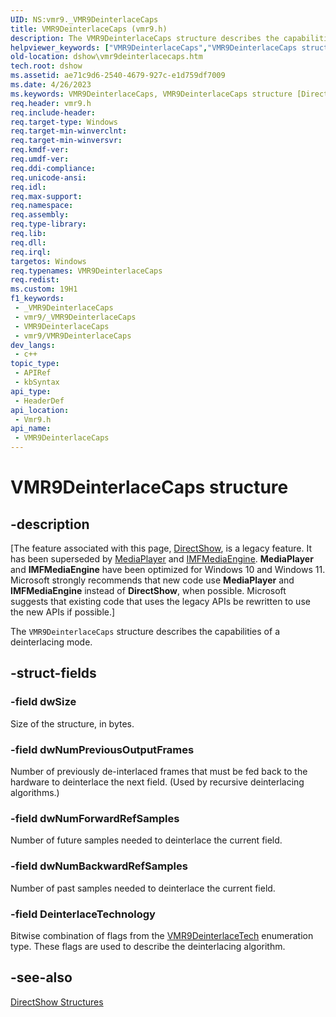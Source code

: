 ```yaml
---
UID: NS:vmr9._VMR9DeinterlaceCaps
title: VMR9DeinterlaceCaps (vmr9.h)
description: The VMR9DeinterlaceCaps structure describes the capabilities of a deinterlacing mode.
helpviewer_keywords: ["VMR9DeinterlaceCaps","VMR9DeinterlaceCaps structure [DirectShow]","VMR9DeinterlaceCapsStructure","dshow.vmr9deinterlacecaps","vmr9/VMR9DeinterlaceCaps"]
old-location: dshow\vmr9deinterlacecaps.htm
tech.root: dshow
ms.assetid: ae71c9d6-2540-4679-927c-e1d759df7009
ms.date: 4/26/2023
ms.keywords: VMR9DeinterlaceCaps, VMR9DeinterlaceCaps structure [DirectShow], VMR9DeinterlaceCapsStructure, dshow.vmr9deinterlacecaps, vmr9/VMR9DeinterlaceCaps
req.header: vmr9.h
req.include-header: 
req.target-type: Windows
req.target-min-winverclnt: 
req.target-min-winversvr: 
req.kmdf-ver: 
req.umdf-ver: 
req.ddi-compliance: 
req.unicode-ansi: 
req.idl: 
req.max-support: 
req.namespace: 
req.assembly: 
req.type-library: 
req.lib: 
req.dll: 
req.irql: 
targetos: Windows
req.typenames: VMR9DeinterlaceCaps
req.redist: 
ms.custom: 19H1
f1_keywords:
 - _VMR9DeinterlaceCaps
 - vmr9/_VMR9DeinterlaceCaps
 - VMR9DeinterlaceCaps
 - vmr9/VMR9DeinterlaceCaps
dev_langs:
 - c++
topic_type:
 - APIRef
 - kbSyntax
api_type:
 - HeaderDef
api_location:
 - Vmr9.h
api_name:
 - VMR9DeinterlaceCaps
---
```


# VMR9DeinterlaceCaps structure


## -description

\[The feature associated with this page, [DirectShow](/windows/win32/directshow/directshow), is a legacy feature. It has been superseded by [MediaPlayer](/uwp/api/Windows.Media.Playback.MediaPlayer) and [IMFMediaEngine](/windows/win32/api/mfmediaengine/nn-mfmediaengine-imfmediaengine). **MediaPlayer** and **IMFMediaEngine** have been optimized for Windows 10 and Windows 11. Microsoft strongly recommends that new code use **MediaPlayer** and **IMFMediaEngine** instead of **DirectShow**, when possible. Microsoft suggests that existing code that uses the legacy APIs be rewritten to use the new APIs if possible.\]

The <code>VMR9DeinterlaceCaps</code> structure describes the capabilities of a deinterlacing mode.

## -struct-fields

### -field dwSize

Size of the structure, in bytes.

### -field dwNumPreviousOutputFrames

Number of previously de-interlaced frames that must be fed back to the hardware to deinterlace the next field. (Used by recursive deinterlacing algorithms.)

### -field dwNumForwardRefSamples

Number of future samples needed to deinterlace the current field.

### -field dwNumBackwardRefSamples

Number of past samples needed to deinterlace the current field.

### -field DeinterlaceTechnology

Bitwise combination of flags from the <a href="/previous-versions/windows/desktop/api/vmr9/ne-vmr9-vmr9deinterlacetech">VMR9DeinterlaceTech</a> enumeration type. These flags are used to describe the deinterlacing algorithm.

## -see-also

<a href="/windows/desktop/DirectShow/directshow-structures">DirectShow Structures</a>
